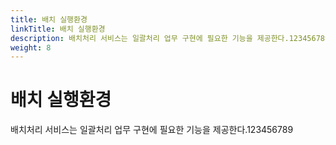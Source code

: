 ```yaml
---
title: 배치 실행환경
linkTitle: 배치 실행환경
description: 배치처리 서비스는 일괄처리 업무 구현에 필요한 기능을 제공한다.123456789
weight: 8
---
```

# 배치 실행환경
배치처리 서비스는 일괄처리 업무 구현에 필요한 기능을 제공한다.123456789